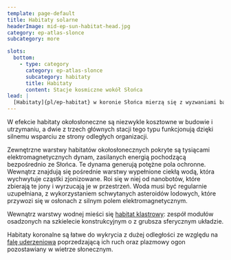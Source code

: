 ```yaml
---
template: page-default
title: Habitaty solarne
headerImage: mid-ep-sun-habitat-head.jpg
category: ep-atlas-slonce
subcategory: more

slots:
  bottom:
    - type: category
      category: ep-atlas-slonce
      subcategory: habitaty
      title: Habitaty
      content: Stacje kosmiczne wokół Słońca
lead: |
  [Habitaty]{pl/ep-habitat} w koronie Słońca mierzą się z wyzwaniami bardziej ekstremalnymi niż gdziekolwiek indziej w Układzie. Jedynym sposobem, w jaki transludzkość może osłonić habitat przed ciepłem i promieniowaniem emitowanym przez gwiazdę typu G2, jest generowanie silnych pól elektromagnetycznych. Nawet wtedy zagrożenia związane z rozbłyskami słonecznymi i koronalnymi wyrzutami masy — potężnymi eksplozjami wyrzucającymi materię koronalną na dziesiątki tysięcy kilometrów w przestrzeń okołosłoneczną — sprawiają, że tylko obszary biegunowe Słońca nadają się do bezpiecznego umieszczania habitatów.
---
```

W efekcie habitaty okołosłoneczne są niezwykle kosztowne w budowie i utrzymaniu, a dwie z trzech głównych stacji tego typu funkcjonują dzięki silnemu wsparciu ze strony odległych organizacji.

Zewnętrzne warstwy habitatów okołosłonecznych pokryte są tysiącami elektromagnetycznych dynam, zasilanych energią pochodzącą bezpośrednio ze Słońca. Te dynama generują potężne pola ochronne. Wewnątrz znajdują się pośrednie warstwy wypełnione ciekłą wodą, która wychwytuje cząstki zjonizowane. Roi się w niej od nanobotów, które zbierają te jony i wyrzucają je w przestrzeń. Woda musi być regularnie uzupełniana, z wykorzystaniem schwytanych asteroidów lodowych, które przywozi się w osłonach z silnym polem elektromagnetycznym.

Wewnątrz warstwy wodnej mieści się [habitat klastrowy](#): zespół modułów osadzonych na szkielecie konstrukcyjnym o z grubsza sferycznym układzie.

Habitaty koronalne są łatwe do wykrycia z dużej odległości ze względu na [falę uderzeniową](# "zjawisko powstające, gdy silne pole magnetyczne habitatu przecina strumień wiatru słonecznego – podobnie jak dziób statku tworzy falę na wodzie. W jego następstwie powstaje również ogon plazmowy – smuga jonizowanej materii rozciągająca się w przeciwnym kierunku do ruchu habitatu lub strumienia cząstek, analogiczna do ogona komety.") poprzedzającą ich ruch oraz plazmowy ogon pozostawiany w wietrze słonecznym.